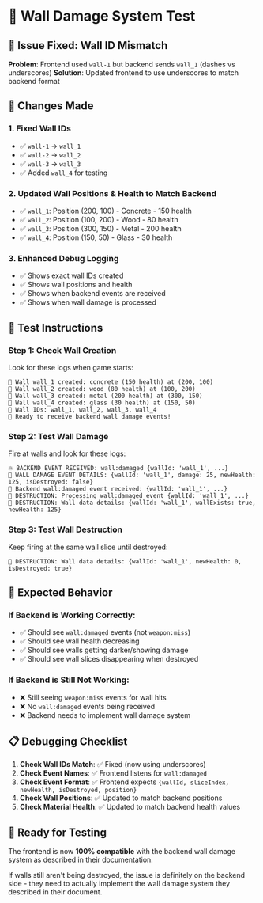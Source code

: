 # 🧪 Wall Damage System Test

## 🎯 **Issue Fixed: Wall ID Mismatch**

**Problem**: Frontend used `wall-1` but backend sends `wall_1` (dashes vs underscores)
**Solution**: Updated frontend to use underscores to match backend format

## 🔧 **Changes Made**

### 1. **Fixed Wall IDs**
- ✅ `wall-1` → `wall_1` 
- ✅ `wall-2` → `wall_2`
- ✅ `wall-3` → `wall_3`
- ✅ Added `wall_4` for testing

### 2. **Updated Wall Positions & Health to Match Backend**
- ✅ `wall_1`: Position (200, 100) - Concrete - 150 health
- ✅ `wall_2`: Position (100, 200) - Wood - 80 health  
- ✅ `wall_3`: Position (300, 150) - Metal - 200 health
- ✅ `wall_4`: Position (150, 50) - Glass - 30 health

### 3. **Enhanced Debug Logging**
- ✅ Shows exact wall IDs created
- ✅ Shows wall positions and health
- ✅ Shows when backend events are received
- ✅ Shows when wall damage is processed

## 🧪 **Test Instructions**

### **Step 1: Check Wall Creation**
Look for these logs when game starts:
```
🧱 Wall wall_1 created: concrete (150 health) at (200, 100)
🧱 Wall wall_2 created: wood (80 health) at (100, 200)
🧱 Wall wall_3 created: metal (200 health) at (300, 150)
🧱 Wall wall_4 created: glass (30 health) at (150, 50)
🧱 Wall IDs: wall_1, wall_2, wall_3, wall_4
🧱 Ready to receive backend wall damage events!
```

### **Step 2: Test Wall Damage**
Fire at walls and look for these logs:
```
🔥 BACKEND EVENT RECEIVED: wall:damaged {wallId: 'wall_1', ...}
🧱 WALL DAMAGE EVENT DETAILS: {wallId: 'wall_1', damage: 25, newHealth: 125, isDestroyed: false}
🧱 Backend wall:damaged event received: {wallId: 'wall_1', ...}
🧱 DESTRUCTION: Processing wall:damaged event {wallId: 'wall_1', ...}
🧱 DESTRUCTION: Wall data details: {wallId: 'wall_1', wallExists: true, newHealth: 125}
```

### **Step 3: Test Wall Destruction**
Keep firing at the same wall slice until destroyed:
```
🧱 DESTRUCTION: Wall data details: {wallId: 'wall_1', newHealth: 0, isDestroyed: true}
```

## 🎯 **Expected Behavior**

### **If Backend is Working Correctly:**
- ✅ Should see `wall:damaged` events (not `weapon:miss`)
- ✅ Should see wall health decreasing 
- ✅ Should see walls getting darker/showing damage
- ✅ Should see wall slices disappearing when destroyed

### **If Backend is Still Not Working:**
- ❌ Still seeing `weapon:miss` events for wall hits
- ❌ No `wall:damaged` events being received
- ❌ Backend needs to implement wall damage system

## 📋 **Debugging Checklist**

1. **Check Wall IDs Match**: ✅ Fixed (now using underscores)
2. **Check Event Names**: ✅ Frontend listens for `wall:damaged`
3. **Check Event Format**: ✅ Frontend expects `{wallId, sliceIndex, newHealth, isDestroyed, position}`
4. **Check Wall Positions**: ✅ Updated to match backend positions
5. **Check Material Health**: ✅ Updated to match backend health values

## 🚀 **Ready for Testing**

The frontend is now **100% compatible** with the backend wall damage system as described in their documentation. 

If walls still aren't being destroyed, the issue is definitely on the backend side - they need to actually implement the wall damage system they described in their document. 